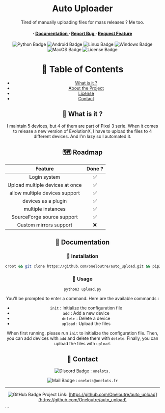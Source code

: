 <div align='center'>

<h1>Auto Uploader</h1>
<p>Tired of manually uploading files for mass releases ? Me too.</p>

<h4> <span> · </span> <a href="https://github.com/Oneloutre/auto_upload/blob/master/README.md"> Documentation </a> <span> · </span> <a href="https://github.com/Oneloutre/auto_upload/issues"> Report Bug </a> <span> · </span> <a href="https://github.com/Oneloutre/auto_upload/issues"> Request Feature </a> </h4>


</div>
<div align='center'>


![Python Badge](https://img.shields.io/badge/Python-3776AB?logo=python&logoColor=fff&style=flat) ![Android Badge](https://img.shields.io/badge/Android-3DDC84?logo=android&logoColor=fff&style=flat) ![Linux Badge](https://img.shields.io/badge/Linux-FCC624?logo=linux&logoColor=fff&style=flat) ![Windows Badge](https://img.shields.io/badge/Windows-0078D6?logo=windows&logoColor=fff&style=flat) ![MacOS Badge](https://img.shields.io/badge/MacOS-000000?logo=apple&logoColor=fff&style=flat) ![License Badge](https://img.shields.io/badge/License-MIT-000000?style=flat)

</div>


<div align='center'>

# :notebook_with_decorative_cover: Table of Contents

- [What is it ?](#thinking-what-is-it-)
- [About the Project](#star2-about-the-project)
- [License](#warning-license)
- [Contact](#handshake-contact)

## :thinking: What is it ?

I maintain 5 devices, but 4 of them are part of Pixel 3 serie. When it comes to release a new version of EvolutionX, I have to upload the files to 4 different devices. And I'm lazy so I automated it.

## 🗺️ Roadmap

|              Feature               |       Done ?       |
|:----------------------------------:|:------------------:|
|            Login system            |         ✅         |
|  Upload multiple devices at once   |         ✅         |
|   allow multiple devices support   |         ✅         |
|        devices as a plugin         |         ✅         |
|         multiple instances         |         ✅         |
|     SourceForge source support     |        ✅         |
|       Custom mirrors support       |        :x:         |


## :book: Documentation

### :wrench: Installation

```bash
croot && git clone https://github.com/oneloutre/auto_upload.git && pip3 install -r requirements.txt
```

### :hammer: Usage

```bash
python3 upload.py
```

You'll be prompted to enter a command. Here are the available commands :

- `init` : Initialize the configuration file
- `add` : Add a new device
- `delete` : Delete a device
- `upload` : Upload the files

When first running, please run `init` to initialize the configuration file.
Then, you can add devices with `add` and delete them with `delete`.
Finally, you can upload the files with `upload`.


## :handshake: Contact

![Discord Badge](https://img.shields.io/badge/Discord-5865F2?logo=discord&logoColor=fff&style=flat) : `onelots.`

![Mail Badge](https://img.shields.io/badge/Mail-D14836?logo=gmail&logoColor=fff&style=flat) : `onelots@onelots.fr`

-----

![GitHub Badge](https://img.shields.io/badge/GitHub-181717?logo=github&logoColor=fff&style=flat) Project Link: [https://github.com/Oneloutre/auto_upload](https://github.com/Oneloutre/auto_upload)

</div>
```